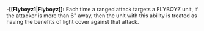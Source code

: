 -**[[Flyboyz1\|Flyboyz]]:** Each time a ranged attack targets a FLYBOYZ unit, if the attacker is more than 6" away, then the unit with this ability is treated as having the benefits of light cover against that attack.